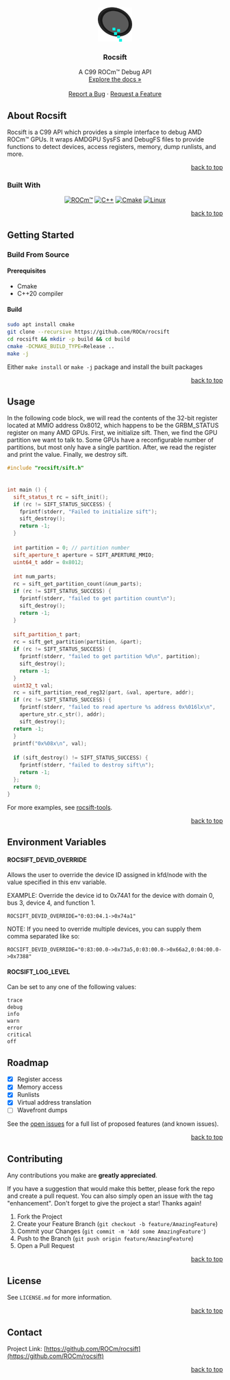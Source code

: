 <!-- Copyright © 2020 Advanced Micro Devices, Inc. All rights reserved -->

<a name="readme-top"></a>

<!-- PROJECT LOGO -->
<br />
<div align="center">
  <a href="https://github.com/ROCm/rocsift">
    <img src="images/logo.png" alt="Logo" width="80" height="80">
  </a>

<h3 align="center">Rocsift</h3>

  <p align="center">
    A C99 ROCm™ Debug API
    <br />
    <a href="https://rocm.github.io/rocsift/"<strong>Explore the docs »</strong></a>
    <br />
    <br />
    <a href="https://github.com/ROCm/rocsift/issues/new?labels=bug&template=bug-report---.md">Report a Bug</a>
    ·
    <a href="https://github.com/ROCm/rocsift/issues/new?labels=enhancement&template=feature-request---.md">Request a Feature</a>
  </p>
</div>
<!-- ABOUT THE PROJECT -->

## About Rocsift

Rocsift is a C99 API which provides a simple interface to debug AMD ROCm™ GPUs. It wraps AMDGPU SysFS and DebugFS files to provide functions to detect devices, access registers, memory, dump runlists, and more.

<p align="right"><a href="#readme-top">back to top</a></p>

### Built With

<div align="center">

<a href=""></a>[![ROCm™][rocm]][rocm-url]</a>
<a href=""></a>[![C++][C++]][C++-url]</a>
<a href=""></a>[![Cmake][Cmake]][Cmake-url]</a>
<a href=""></a>[![Linux][Linux]][Linux-url]</a>

</div>

<p align="right"><a href="#readme-top">back to top</a></p>

## Getting Started

### Build From Source

#### Prerequisites

- Cmake
- C++20 compiler

#### Build

```sh
sudo apt install cmake
git clone --recursive https://github.com/ROCm/rocsift
cd rocsift && mkdir -p build && cd build
cmake -DCMAKE_BUILD_TYPE=Release ..
make -j
```

Either `make install` or `make -j` package and install the built packages

<p align="right"><a href="#readme-top">back to top</a></p>

## Usage

In the following code block, we will read the contents of the 32-bit register located at MMIO address 0x8012, which happens to be the GRBM_STATUS register on many AMD GPUs.
First, we initialize sift. Then, we find the GPU partition we want to talk to. Some GPUs have a reconfigurable number of partitions, but most only have a single partition.
After, we read the register and print the value. Finally, we destroy sift.

```c++
#include "rocsift/sift.h"


int main () {
  sift_status_t rc = sift_init();
  if (rc != SIFT_STATUS_SUCCESS) {
    fprintf(stderr, "Failed to initialize sift");
    sift_destroy();
    return -1;
  }

  int partition = 0; // partition number
  sift_aperture_t aperture = SIFT_APERTURE_MMIO;
  uint64_t addr = 0x8012;

  int num_parts;
  rc = sift_get_partition_count(&num_parts);
  if (rc != SIFT_STATUS_SUCCESS) {
    fprintf(stderr, "failed to get partition count\n");
    sift_destroy();
    return -1;
  }

  sift_partition_t part;
  rc = sift_get_partition(partition, &part);
  if (rc != SIFT_STATUS_SUCCESS) {
    fprintf(stderr, "failed to get partition %d\n", partition);
    sift_destroy();
    return -1;
  }
  uint32_t val;
  rc = sift_partition_read_reg32(part, &val, aperture, addr);
  if (rc != SIFT_STATUS_SUCCESS) {
    fprintf(stderr, "failed to read aperture %s address 0x%016lx\n",
    aperture_str.c_str(), addr);
    sift_destroy();
  return -1;
  }
  printf("0x%08x\n", val);

  if (sift_destroy() != SIFT_STATUS_SUCCESS) {
    fprintf(stderr, "failed to destroy sift\n");
    return -1;
  };
  return 0;
}
```

For more examples, see [rocsift-tools][rocsift-tools-cmd-url].

<p align="right"><a href="#readme-top">back to top</a></p>

<!-- ENVIRONMENT VARIABLES -->

## Environment Variables

#### ROCSIFT_DEVID_OVERRIDE

Allows the user to override the device ID assigned in kfd/node with the value specified in this env variable.

EXAMPLE: Override the device id to 0x74A1 for the device with domain 0, bus 3, device 4, and function 1.

```
ROCSIFT_DEVID_OVERRIDE="0:03:04.1->0x74a1"
```

NOTE: If you need to override multiple devices, you can supply them comma separated like so:

```
ROCSIFT_DEVID_OVERRIDE="0:83:00.0->0x73a5,0:03:00.0->0x66a2,0:04:00.0->0x7388"
```

#### ROCSIFT_LOG_LEVEL

Can be set to any one of the following values:

```
trace
debug
info
warn
error
critical
off
```

<!-- ROADMAP -->

## Roadmap

- [x] Register access
- [x] Memory access
- [x] Runlists
- [x] Virtual address translation
- [ ] Wavefront dumps

See the [open issues](https://github.com/ROCm/rocsift/issues) for a full list of proposed features (and known issues).

<p align="right"><a href="#readme-top">back to top</a></p>

<!-- CONTRIBUTING -->

## Contributing

Any contributions you make are **greatly appreciated**.

If you have a suggestion that would make this better, please fork the repo and create a pull request. You can also simply open an issue with the tag "enhancement".
Don't forget to give the project a star! Thanks again!

1. Fork the Project
2. Create your Feature Branch (`git checkout -b feature/AmazingFeature`)
3. Commit your Changes (`git commit -m 'Add some AmazingFeature'`)
4. Push to the Branch (`git push origin feature/AmazingFeature`)
5. Open a Pull Request

<p align="right"><a href="#readme-top">back to top</a></p>

<!-- LICENSE -->

## License

See `LICENSE.md` for more information.

<p align="right"><a href="#readme-top">back to top</a></p>

<!-- CONTACT -->

## Contact

Project Link: [https://github.com/ROCm/rocsift](https://github.com/ROCm/rocsift)

<p align="right"><a href="#readme-top">back to top</a></p>

[rocsift-tools-cmd-url]: https://github.com/ROCm/rocsift/tree/main/cmd
[rocm]: https://img.shields.io/badge/ROCm%E2%84%A2-grey?style=for-the-badge&logo=amd&labelColor=ED1C24
[rocm-url]: https://rocm.docs.amd.com
[C++]: https://img.shields.io/badge/c++-%2300599C.svg?style=for-the-badge&logo=c%2B%2B&logoColor=white
[C++-url]: https://isocpp.org
[CMake]: https://img.shields.io/badge/CMake-%23008FBA.svg?style=for-the-badge&logo=cmake&logoColor=white
[CMake-url]: https://cmake.org
[Linux]: https://img.shields.io/badge/Linux-FCC624?style=for-the-badge&logo=linux&logoColor=black
[Linux-url]: https://www.linux.org
